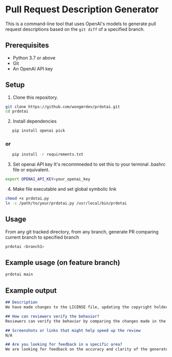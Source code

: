 # Pull Request Description Generator

This is a command-line tool that uses OpenAI's models to generate pull request descriptions based on the `git diff` of a specified branch.

## Prerequisites
- Python 3.7 or above
- Git
- An OpenAI API key

## Setup
1. Clone this repository.
```bash
git clone https://github.com/wongmrdev/prdotai.git
cd prdotai
```
2. Install dependencies
```bash
   pip install openai pick
```


### or

```bash
   pip install -r requirements.txt

```

3. Set openai API key
It's recommneded to set this to your terminal .bashrc file or equivalent. 
```bash
export OPENAI_API_KEY=your_openai_key
```

4. Make file executable and set global symbolic link

```bash
chmod +x prdotai.py
ln -s /path/to/your/prdotai.py /usr/local/bin/prdotai
```

## Usage

From any git tracked directory, from any branch, generate PR comparing current branch to specified branch
```bash
prdotai <branch1>
```

## Example usage (on feature branch)
```bash
prdotai main
```

## Example output

```markdown
## Description
We have made changes to the LICENSE file, updating the copyright holder's name from "M Wong" to "Matt Wong." We have also added a new README.md file that provides information about the project, its prerequisites, setup instructions, and usage examples. Additionally, we have added a new Python script called "prdotai.py" that generates pull request descriptions based on the git diff of a specified branch.

## How can reviewers verify the behavior?
Reviewers can verify the behavior by comparing the changes made in the LICENSE file and the addition of the README.md and prdotai.py files.

## Screenshots or links that might help speed up the review
N/A

## Are you looking for feedback in a specific area?
We are looking for feedback on the accuracy and clarity of the generated pull request descriptions.
```
